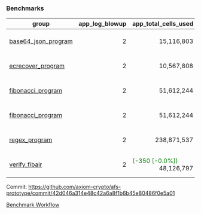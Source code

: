 ### Benchmarks
| group | app_log_blowup | app_total_cells_used | app_total_cycles | app_total_proof_time_ms | leaf_log_blowup | leaf_total_cells_used | leaf_total_cycles | leaf_total_proof_time_ms | max_segment_length | instance | alloc |
|---|---|---|---|---|---|---|---|---|---|---|---|
| [ base64_json_program ](https://github.com/axiom-crypto/afs-prototype/blob/gh-pages/benchmarks/individual/base64_json-42d046a314e48c42a6a8f1b6b45e80486f0e5a01.md) | <div style='text-align: right'> 2 </div>  | <div style='text-align: right'> 15,116,803 </div>  | <span style='color: red'>(+217,347 [+100.0%])</span><div style='text-align: right'> 434,694 </div>  | <span style='color: green'>(-1.0 [-0.1%])</span><div style='text-align: right'> 1,920.0 </div>  | <div style='text-align: right'> - </div>  | <div style='text-align: right'> - </div>  | <div style='text-align: right'> - </div>  | <div style='text-align: right'> - </div>  | 1048476 | 64cpu-linux-arm64 | mimalloc |
| [ ecrecover_program ](https://github.com/axiom-crypto/afs-prototype/blob/gh-pages/benchmarks/individual/ecrecover-42d046a314e48c42a6a8f1b6b45e80486f0e5a01.md) | <div style='text-align: right'> 2 </div>  | <div style='text-align: right'> 10,567,808 </div>  | <span style='color: red'>(+106,444 [+100.0%])</span><div style='text-align: right'> 212,888 </div>  | <span style='color: green'>(-24.0 [-1.3%])</span><div style='text-align: right'> 1,764.0 </div>  | <div style='text-align: right'> - </div>  | <div style='text-align: right'> - </div>  | <div style='text-align: right'> - </div>  | <div style='text-align: right'> - </div>  | 1048476 | 64cpu-linux-arm64 | mimalloc |
| [ fibonacci_program ](https://github.com/axiom-crypto/afs-prototype/blob/gh-pages/benchmarks/individual/fibonacci-42d046a314e48c42a6a8f1b6b45e80486f0e5a01.md) | <div style='text-align: right'> 2 </div>  | <div style='text-align: right'> 51,612,244 </div>  | <div style='text-align: right'> 3,000,274 </div>  | <span style='color: green'>(-690.0 [-11.8%])</span><div style='text-align: right'> 5,168.0 </div>  | <div style='text-align: right'> - </div>  | <div style='text-align: right'> - </div>  | <div style='text-align: right'> - </div>  | <div style='text-align: right'> - </div>  | 1048476 | 64cpu-linux-arm64 | mimalloc |
| [ fibonacci_program ](https://github.com/axiom-crypto/afs-prototype/blob/gh-pages/benchmarks/individual/fibonacci-42d046a314e48c42a6a8f1b6b45e80486f0e5a01.md) | <div style='text-align: right'> 2 </div>  | <div style='text-align: right'> 51,612,244 </div>  | <div style='text-align: right'> 3,000,274 </div>  | <span style='color: green'>(-690.0 [-11.8%])</span><div style='text-align: right'> 5,168.0 </div>  | <div style='text-align: right'> - </div>  | <div style='text-align: right'> - </div>  | <div style='text-align: right'> - </div>  | <div style='text-align: right'> - </div>  | 1048476 | 64cpu-linux-arm64 | mimalloc |
| [ regex_program ](https://github.com/axiom-crypto/afs-prototype/blob/gh-pages/benchmarks/individual/regex-42d046a314e48c42a6a8f1b6b45e80486f0e5a01.md) | <div style='text-align: right'> 2 </div>  | <div style='text-align: right'> 238,871,537 </div>  | <span style='color: red'>(+4,190,904 [+100.0%])</span><div style='text-align: right'> 8,381,808 </div>  | <span style='color: green'>(-428.0 [-2.6%])</span><div style='text-align: right'> 16,116.0 </div>  | <div style='text-align: right'> - </div>  | <div style='text-align: right'> - </div>  | <div style='text-align: right'> - </div>  | <div style='text-align: right'> - </div>  | 1048476 | 64cpu-linux-arm64 | mimalloc |
| [ verify_fibair ](https://github.com/axiom-crypto/afs-prototype/blob/gh-pages/benchmarks/individual/verify_fibair-42d046a314e48c42a6a8f1b6b45e80486f0e5a01.md) | <div style='text-align: right'> 2 </div>  | <span style='color: green'>(-350 [-0.0%])</span><div style='text-align: right'> 48,126,797 </div>  | <span style='color: red'>(+198,554 [+100.0%])</span><div style='text-align: right'> 397,136 </div>  | <span style='color: green'>(-55.0 [-1.9%])</span><div style='text-align: right'> 2,911.0 </div>  | <div style='text-align: right'> - </div>  | <div style='text-align: right'> - </div>  | <div style='text-align: right'> - </div>  | <div style='text-align: right'> - </div>  | 1048476 | 64cpu-linux-arm64 | mimalloc |


Commit: https://github.com/axiom-crypto/afs-prototype/commit/42d046a314e48c42a6a8f1b6b45e80486f0e5a01

[Benchmark Workflow](https://github.com/axiom-crypto/afs-prototype/actions/runs/12288853142)
